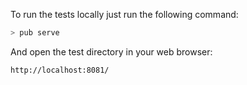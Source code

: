 To run the tests locally just run the following command:
```bash
> pub serve
```

And open the test directory in your web browser:
```text
http://localhost:8081/
```
